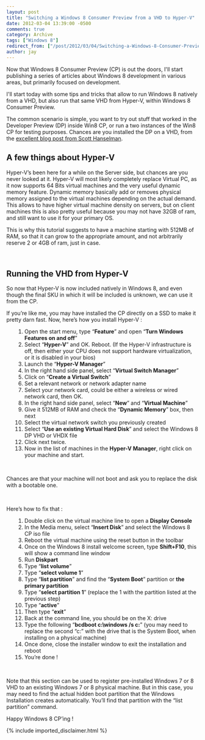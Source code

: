 ```yaml
---
layout: post
title: "Switching a Windows 8 Consumer Preview from a VHD to Hyper-V"
date: 2012-03-04 13:39:00 -0500
comments: true
category: Archive
tags: ["Windows 8"]
redirect_from: ["/post/2012/03/04/Switching-a-Windows-8-Consumer-Preview-from-a-VHD-to-Hyper-V", "/post/2012/03/04/switching-a-windows-8-consumer-preview-from-a-vhd-to-hyper-v"]
author: jay
---
```

<!-- more -->
<p>Now that Windows 8 Consumer Preview (CP) is out the doors, I'll start publishing a series of articles about Windows 8 development in various areas, but primarily focused on development.</p>
<p>I'll start today with&nbsp;some tips and tricks that allow to run Windows 8 natively from a VHD, but also run that same VHD from Hyper-V, within Windows 8 Consumer Preview.</p>
<p>The common scenario is simple, you want to try out stuff that worked in the Developer Preview (DP) inside Win8 CP, or run a two instances of the Win8 CP for testing purposes. Chances are you installed the DP on a VHD, from the <a href="http://www.hanselman.com/blog/HowToGuideToInstallingAndBootingWindows8ConsumerPreviewOffAVHDVirtualHardDisk.aspx" target="_blank">excellent blog post from Scott Hanselman</a>.</p>
<h2>A few things about Hyper-V</h2>
<p>Hyper-V&rsquo;s been here for a while on the Server side, but chances are you never looked at it. Hyper-V will most likely completely replace Virtual PC, as it now supports 64 Bits virtual machines and the very useful dynamic memory feature. Dynamic memory basically add or removes physical memory assigned to the virtual machines depending on the actual demand. This allows to have higher virtual machine density on servers, but on client machines this is also pretty useful because you may not have 32GB of ram, and still want to use it for your primary OS.</p>
<p>This is why this tutorial suggests to have a machine starting with 512MB of RAM, so that it can grow to the appropriate amount, and not arbitrarily reserve 2 or 4GB of ram, just in case.</p>
<p>&nbsp;</p>
<h2>Running the VHD from Hyper-V</h2>
<p>So now that Hyper-V is now included natively in Windows 8, and even though the final SKU in which it will be included is unknown, we can use it from the CP.</p>
<p>If you&rsquo;re like me, you may have installed the CP directly on a SSD to make it pretty darn fast. Now, here&rsquo;s how you install Hyper-V :</p>
<ol><ol>
<li>Open the start menu, type &ldquo;<strong>Feature</strong>&rdquo; and open &ldquo;<strong>Turn Windows Features on and off</strong>&rdquo;</li>
<li>Select &ldquo;<strong>Hyper-V</strong>&rdquo; and OK. Reboot. (If the Hyper-V infrastructure is off, then either your CPU does not support hardware virtualization, or it is disabled in your bios)</li>
<li>Launch the &ldquo;<strong>Hyper-V Manager</strong>&rdquo;</li>
<li>In the right hand side panel, select &ldquo;<strong>Virtual Switch Manager</strong>&rdquo;</li>
<li>Click on &ldquo;<strong>Create a Virtual Switch</strong>&rdquo;</li>
<li>Set a relevant network or network adapter name</li>
<li>Select your network card, could be either a wireless or wired network card, then OK.</li>
<li>In the right hand side panel, select &ldquo;<strong>New</strong>&rdquo; and &ldquo;<strong>Virtual Machine</strong>&rdquo;</li>
<li>Give it 512MB of RAM and check the &ldquo;<strong>Dynamic Memory</strong>&rdquo; box, then next</li>
<li>Select the virtual network switch you previously created</li>
<li>Select &ldquo;<strong>Use an existing Virtual Hard Disk</strong>&rdquo; and select the Windows 8 DP VHD or VHDX file</li>
<li>Click next twice.</li>
<li>Now in the list of machines in the <strong>Hyper-V Manager</strong>, right click on your machine and start.</li>
</ol></ol>
<p>&nbsp;</p>
<p>Chances are that your machine will not boot and ask you to replace the disk with a bootable one.</p>
<p>&nbsp;</p>
<p>Here&rsquo;s how to fix that :</p>
<ol><ol>
<li>Double click on the virtual machine line to open a <strong>Display Console</strong></li>
<li>In the Media menu, select &ldquo;<strong>Insert Disk</strong>&rdquo; and select the Windows 8 CP iso file</li>
<li>Reboot the virtual machine using the reset button in the toolbar</li>
<li>Once on the Windows 8 install welcome screen, type <strong>Shift+F10</strong>, this will show a command line window</li>
<li>Run <strong>Diskpart</strong></li>
<li>Type &ldquo;<strong>list volume</strong>&rdquo;</li>
<li>Type &ldquo;<strong>select volume 1</strong>&rdquo;</li>
<li>Type &ldquo;<strong>list partition</strong>&rdquo; and find the &ldquo;<strong>System Boot</strong>&rdquo; partition or <strong>the primary partition</strong></li>
<li>Type &ldquo;<strong>select partition 1</strong>&rdquo; (replace the 1 with the partition listed at the previous step)</li>
<li>Type &ldquo;<strong>active</strong>&rdquo;</li>
<li>Then type &ldquo;<strong>exit</strong>&rdquo;</li>
<li>Back at the command line, you should be on the X: drive</li>
<li>Type the following &ldquo;<strong>bcdboot c:\windows /s c:</strong>&rdquo; (you may need to replace the second &ldquo;c:&rdquo; with the drive that is the System Boot, when installing on a physical machine)</li>
<li>Once done, close the installer window to exit the installation and reboot</li>
<li>You&rsquo;re done !</li>
</ol></ol>
<p>&nbsp;</p>
<p>Note that this section can be used to register pre-installed Windows 7 or 8 VHD to an existing Windows 7 or 8 physical machine. But in this case, you may need to find the actual hidden boot partition that the Windows Installation creates automatically. You&rsquo;ll find that partition with the &ldquo;list partition&rdquo; command.</p>
<p>Happy Windows 8 CP&rsquo;ing !</p>
{% include imported_disclaimer.html %}
